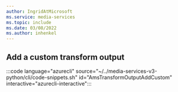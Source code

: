 ```yaml
---
author: IngridAtMicrosoft
ms.service: media-services 
ms.topic: include
ms.date: 03/08/2022
ms.author: inhenkel
---
```


<!--Add a custom transform output-->

## Add a custom transform output

:::code language="azurecli" source="~/../media-services-v3-python/cli/code-snippets.sh" id="AmsTransformOutputAddCustom" interactive="azurecli-interactive":::
